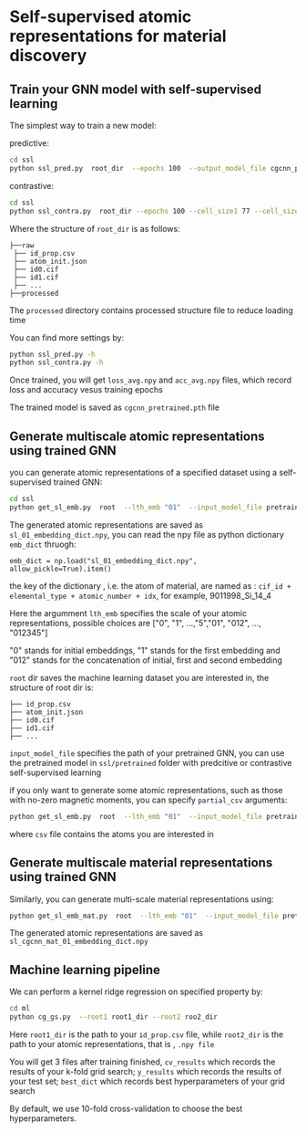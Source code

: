 # Self-supervised atomic representations for material discovery

## Train your GNN model with self-supervised learning 

The simplest way to train a new model:

predictive:

```bash
cd ssl
python ssl_pred.py  root_dir  --epochs 100  --output_model_file cgcnn_pretrained
```

contrastive:

```bash
cd ssl
python ssl_contra.py  root_dir --epochs 100 --cell_size1 77 --cell_size2 77 
```

Where the structure of `root_dir` is as follows:

```
├──raw
 ├── id_prop.csv
 ├── atom_init.json
 ├── id0.cif
 ├── id1.cif
 ├── ...
├──processed
```

The `processed` directory contains processed structure file to reduce loading time

You can find more settings by:

 ```bash
python ssl_pred.py -h
python ssl_contra.py -h
```

Once trained, you will get `loss_avg.npy` and `acc_avg.npy` files, which record loss and accuracy vesus training epochs

The trained model is saved as `cgcnn_pretrained.pth` file

## Generate multiscale atomic representations using trained GNN

you can generate atomic representations of a specified dataset using a self-supervised trained GNN:

```bash
cd ssl
python get_sl_emb.py  root  --lth_emb "01"  --input_model_file pretrained_model_dir
```

The generated atomic representations are saved as `sl_01_embedding_dict.npy`, you can read the npy file as python dictionary `emb_dict` thruogh:

```
emb_dict = np.load("sl_01_embedding_dict.npy", allow_pickle=True).item()
```

the key of the dictionary , i.e. the atom of material,  are named as : `cif_id + elemental_type + atomic_number + idx`, for example, 9011998_Si_14_4

Here the argumment `lth_emb` specifies the scale of your atomic representations, possible choices are ["0", "1", ...,"5","01", "012", ..., "012345"]

"0" stands for initial embeddings, "1" stands for the first embedding and "012" stands for the concatenation of initial, first and second embedding

`root` dir saves the machine learning dataset you are interested in, the structure of root dir is:

```
├── id_prop.csv
├── atom_init.json
├── id0.cif
├── id1.cif
├── ...
```

`input_model_file` specifies the path of your pretrained GNN, you can use the pretrained model in `ssl/pretrained` folder with predcitive or contrastive self-supervised learning

if you only want to generate some atomic representations, such as those with no-zero magnetic moments, you can specify `partial_csv` arguments:

```bash
python get_sl_emb.py  root  --lth_emb "01"  --input_model_file pretrained_model_dir --partial_csv`  xx.csv
```

where `csv` file contains the atoms you are interested in

## Generate multiscale material representations using trained GNN

Similarly, you can generate multi-scale material representations using:

```bash
python get_sl_emb_mat.py  root  --lth_emb "01"  --input_model_file pretrained_model_dir
```

The generated atomic representations are saved as `sl_cgcnn_mat_01_embedding_dict.npy`

## Machine learning pipeline

We can perform a kernel ridge regression on specified property by:

 ```bash
cd ml
python cg_gs.py  --root1 root1_dir --root2 roo2_dir
```

Here `root1_dir` is the path to your `id_prop.csv` file, while `root2_dir` is the path to your atomic representations, that is , `.npy file`

You will get 3 files after training finished, `cv_results` which records the results of your k-fold grid search; `y_results` which records the results of your test set; 
`best_dict` which records best hyperparameters of your grid search

By default, we use 10-fold cross-validation to choose the best hyperparameters.

